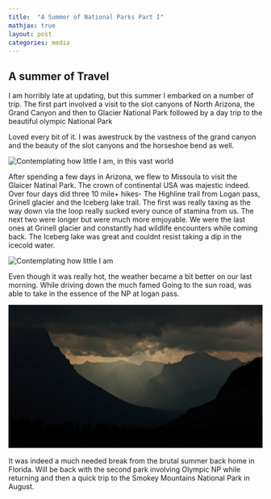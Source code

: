 ```yaml
---
title:  "A Summer of National Parks Part I"
mathjax: true
layout: post
categories: media
---
```


## A summer of Travel

I am horribly late at updating, but this summer I embarked on a number of trip. The first part involved a visit to the slot canyons of North Arizona, the Grand Canyon and then to Glacier National Park followed by a day trip to the beautiful olympic National Park

Loved every bit of it. I was awestruck by the vastness of the grand canyon and the beauty of the slot canyons and the horseshoe bend as well. 

![Contemplating how little I am, in this vast world](/assets/canyon.JPG)

After spending a few days in Arizona, we flew to Missoula to visit the Glaicer Natinal Park. The crown of continental USA was majestic indeed. Over four days did three 10 mile+ hikes- The Highline trail from Logan pass, Grinell glacier and the Iceberg lake trail.
The first was really taxing as the way down via the loop really sucked every ounce of stamina from us. The next two were longer but were much more emjoyable. We were the last ones at Grinell glacier and constantly had wildlife encounters while coming back. The Iceberg lake was great and couldnt resist taking a dip in the icecold water.

![Contemplating how little I am](/assets/glacier.JPG)

Even though it was really hot, the weather became a bit better on our last morning. While driving down the much famed Going to the sun road, was able to take in the essence of the NP at logan pass.

![Play of shadow and light](/assets/logan.JPG)

It was indeed a much needed break from the brutal summer back home in Florida. Will be back with the second park involving Olympic NP while returning and then a quick trip to the Smokey Mountains National Park in August.
